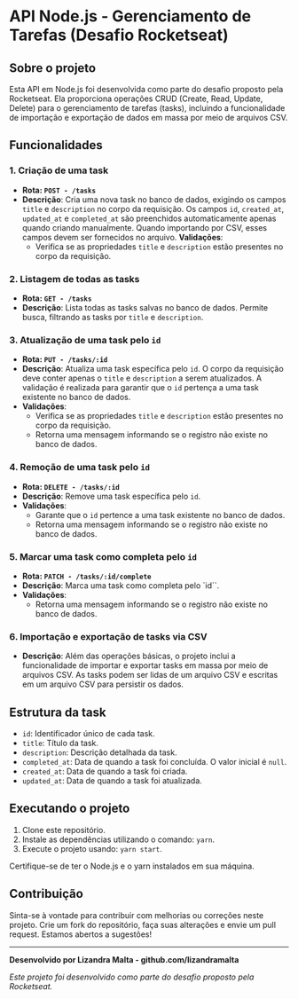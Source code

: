# API Node.js - Gerenciamento de Tarefas (Desafio Rocketseat)

## Sobre o projeto

Esta API em Node.js foi desenvolvida como parte do desafio proposto pela Rocketseat. Ela proporciona operações CRUD (Create, Read, Update, Delete) para o gerenciamento de tarefas (tasks), incluindo a funcionalidade de importação e exportação de dados em massa por meio de arquivos CSV.

## Funcionalidades

### **1. Criação de uma task**

- **Rota: `POST - /tasks`**
- **Descrição**: Cria uma nova task no banco de dados, exigindo os campos `title` e `description` no corpo da requisição. Os campos `id`, `created_at`, `updated_at` e `completed_at` são preenchidos automaticamente apenas quando criando manualmente. Quando importando por CSV, esses campos devem ser fornecidos no arquivo.
  **Validações**:
  - Verifica se as propriedades `title` e `description` estão presentes no corpo da requisição.

### **2. Listagem de todas as tasks**

- **Rota: `GET - /tasks`**
- **Descrição**: Lista todas as tasks salvas no banco de dados. Permite busca, filtrando as tasks por `title` e `description`.

### **3. Atualização de uma task pelo `id`**

- **Rota: `PUT - /tasks/:id`**
- **Descrição**: Atualiza uma task específica pelo `id`. O corpo da requisição deve conter apenas o `title` e `description` a serem atualizados. A validação é realizada para garantir que o `id` pertença a uma task existente no banco de dados.
- **Validações**:
  - Verifica se as propriedades `title` e `description` estão presentes no corpo da requisição.
  - Retorna uma mensagem informando se o registro não existe no banco de dados.

### **4. Remoção de uma task pelo `id`**

- **Rota: `DELETE - /tasks/:id`**
- **Descrição**: Remove uma task específica pelo `id`.
- **Validações**:
  - Garante que o `id` pertence a uma task existente no banco de dados.
  - Retorna uma mensagem informando se o registro não existe no banco de dados.

### **5. Marcar uma task como completa pelo `id`**

- **Rota: `PATCH - /tasks/:id/complete`**
- **Descrição**: Marca uma task como completa pelo `id``.
- **Validações**:
  - Retorna uma mensagem informando se o registro não existe no banco de dados.

### **6. Importação e exportação de tasks via CSV**

- **Descrição**: Além das operações básicas, o projeto inclui a funcionalidade de importar e exportar tasks em massa por meio de arquivos CSV. As tasks podem ser lidas de um arquivo CSV e escritas em um arquivo CSV para persistir os dados.

## Estrutura da task

- `id`: Identificador único de cada task.
- `title`: Título da task.
- `description`: Descrição detalhada da task.
- `completed_at`: Data de quando a task foi concluída. O valor inicial é `null`.
- `created_at`: Data de quando a task foi criada.
- `updated_at`: Data de quando a task foi atualizada.

## Executando o projeto

1. Clone este repositório.
2. Instale as dependências utilizando o comando: `yarn`.
3. Execute o projeto usando: `yarn start`.

Certifique-se de ter o Node.js e o yarn instalados em sua máquina.

## Contribuição

Sinta-se à vontade para contribuir com melhorias ou correções neste projeto. Crie um fork do repositório, faça suas alterações e envie um pull request. Estamos abertos a sugestões!

---

**Desenvolvido por Lizandra Malta - github.com/lizandramalta**

_Este projeto foi desenvolvido como parte do desafio proposto pela Rocketseat._
